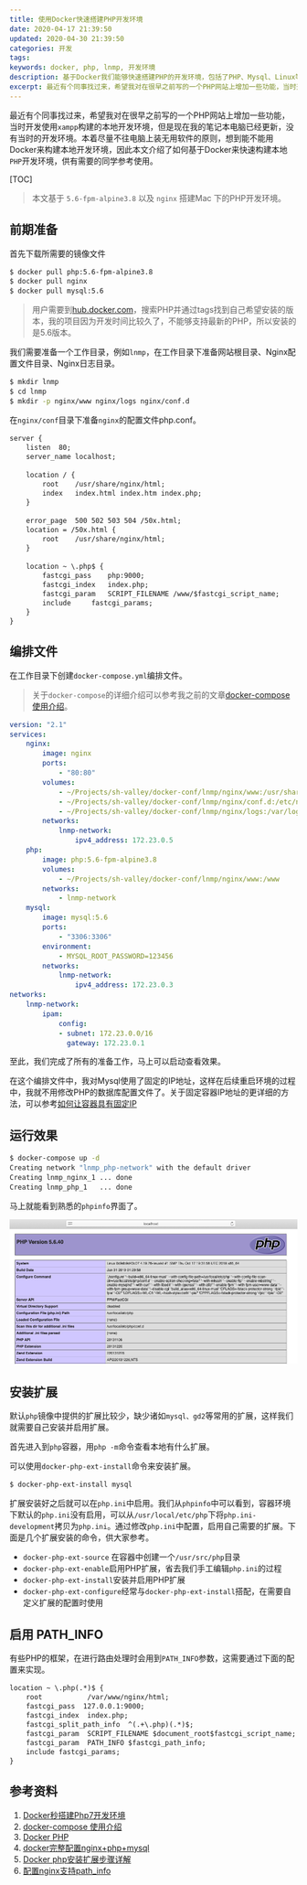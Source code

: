 ```yaml
---
title: 使用Docker快速搭建PHP开发环境
date: 2020-04-17 21:39:50
updated: 2020-04-30 21:39:50
categories: 开发
tags:
keywords: docker, php, lnmp, 开发环境
description: 基于Docker我们能够快速搭建PHP的开发环境，包括了PHP、Mysql、Linux等。较之传统的本地安装或者XAMPP等绿色解决方案，Docker提供的方案实现起来都更加优雅，便于在不同的电脑间进行迁移。
excerpt: 最近有个同事找过来，希望我对在很早之前写的一个PHP网站上增加一些功能，当时开发使用`xampp`构建的本地开发环境，但是现在我的笔记本电脑已经更新，没有当时的开发环境。本着尽量不往电脑上装无用软件的原则，想到能不能用Docker来构建本地开发环境，因此本文介绍了如何基于Docker来快速构建本地`PHP`开发环境，供有需要的同学参考使用。
---
```



最近有个同事找过来，希望我对在很早之前写的一个PHP网站上增加一些功能，当时开发使用`xampp`构建的本地开发环境，但是现在我的笔记本电脑已经更新，没有当时的开发环境。本着尽量不往电脑上装无用软件的原则，想到能不能用Docker来构建本地开发环境，因此本文介绍了如何基于Docker来快速构建本地`PHP`开发环境，供有需要的同学参考使用。

[TOC]

> 本文基于 `5.6-fpm-alpine3.8` 以及 `nginx` 搭建Mac 下的PHP开发环境。

## 前期准备

首先下载所需要的镜像文件

```sh
$ docker pull php:5.6-fpm-alpine3.8
$ docker pull nginx
$ docker pull mysql:5.6
```

> 用户需要到[hub.docker.com](https://hub.docker.com)，搜索PHP并通过tags找到自己希望安装的版本，我的项目因为开发时间比较久了，不能够支持最新的PHP，所以安装的是5.6版本。

我们需要准备一个工作目录，例如`lnmp`，在工作目录下准备网站根目录、Nginx配置文件目录、Nginx日志目录。

```sh
$ mkdir lnmp
$ cd lnmp
$ mkdir -p nginx/www nginx/logs nginx/conf.d
```

在`nginx/conf`目录下准备`nginx`的配置文件php.conf。

```
server {
	listen	80;
	server_name	localhost;

	location / {
		root	/usr/share/nginx/html;
		index	index.html index.htm index.php;
	}

	error_page	500 502 503 504	/50x.html;
	location = /50x.html {
		root	/usr/share/nginx/html;
	}

	location ~ \.php$ {
		fastcgi_pass	php:9000;
		fastcgi_index	index.php;
		fastcgi_param	SCRIPT_FILENAME	/www/$fastcgi_script_name;
		include		fastcgi_params;
	}
}
```

## 编排文件

在工作目录下创建`docker-compose.yml`编排文件。

>  关于`docker-compose`的详细介绍可以参考我之前的文章[docker-compose 使用介绍](http://edulinks.cn/2020/04/15/20200415-docker-compose/)。

```yaml
version: "2.1"
services:
    nginx:
        image: nginx
        ports:
            - "80:80"
        volumes: 
            - ~/Projects/sh-valley/docker-conf/lnmp/nginx/www:/usr/share/nginx/html
            - ~/Projects/sh-valley/docker-conf/lnmp/nginx/conf.d:/etc/nginx/conf.d
            - ~/Projects/sh-valley/docker-conf/lnmp/nginx/logs:/var/log/nginx
        networks:
            lnmp-network:
                ipv4_address: 172.23.0.5
    php:
        image: php:5.6-fpm-alpine3.8
        volumes:
            - ~/Projects/sh-valley/docker-conf/lnmp/nginx/www:/www
        networks:
            - lnmp-network
    mysql:
        image: mysql:5.6
        ports:
            - "3306:3306"
        environment:
            - MYSQL_ROOT_PASSWORD=123456
        networks:
            lnmp-network:
                ipv4_address: 172.23.0.3
networks: 
    lnmp-network:
        ipam:
            config:
            - subnet: 172.23.0.0/16
              gateway: 172.23.0.1
```

至此，我们完成了所有的准备工作，马上可以启动查看效果。

在这个编排文件中，我对Mysql使用了固定的IP地址，这样在后续重启环境的过程中，我就不用修改PHP的数据库配置文件了。关于固定容器IP地址的更详细的方法，可以参考[如何让容器具有固定IP](http://edulinks.cn/2019/04/17/2019-04-17-run_container_with_static_ip/)

## 运行效果

```sh
$ docker-compose up -d
Creating network "lnmp_php-network" with the default driver
Creating lnmp_nginx_1 ... done
Creating lnmp_php_1   ... done
```

马上就能看到熟悉的`phpinfo`界面了。

![image-20200415175842012](20200415-qucik-lnmp-dev-environment/image-20200415175842012.png)

## 安装扩展

默认`php`镜像中提供的扩展比较少，缺少诸如`mysql、gd2`等常用的扩展，这样我们就需要自己安装并启用扩展。

首先进入到`php`容器，用`php -m`命令查看本地有什么扩展。

可以使用`docker-php-ext-install`命令来安装扩展。

```sh
$ docker-php-ext-install mysql
```

扩展安装好之后就可以在`php.ini`中启用。我们从`phpinfo`中可以看到，容器环境下默认的`php.ini`没有启用，可以从`/usr/local/etc/php`下将`php.ini-development`拷贝为`php.ini`。通过修改`php.ini`中配置，启用自己需要的扩展。下面是几个扩展安装的命令，供大家参考。

* `docker-php-ext-source` 在容器中创建一个`/usr/src/php`目录
* `docker-php-ext-enable`启用PHP扩展，省去我们手工编辑`php.ini`的过程
* `docker-php-ext-install`安装并启用PHP扩展
* `docker-php-ext-configure`经常与`docker-php-ext-install`搭配，在需要自定义扩展的配置时使用

## 启用 PATH_INFO

有些PHP的框架，在进行路由处理时会用到`PATH_INFO`参数，这需要通过下面的配置来实现。

```
location ~ \.php(.*)$ {
    root           /var/www/nginx/html;
    fastcgi_pass  127.0.0.1:9000;
    fastcgi_index  index.php;
    fastcgi_split_path_info  ^(.+\.php)(.*)$;
    fastcgi_param  SCRIPT_FILENAME $document_root$fastcgi_script_name;
    fastcgi_param  PATH_INFO $fastcgi_path_info;
    include fastcgi_params;
}
```



## 参考资料

1. [Docker秒搭建Php7开发环境](https://www.jianshu.com/p/43037ce40b00)
2. [docker-compose 使用介绍](http://edulinks.cn/2020/04/15/20200415-docker-compose/index.html)
3. [Docker PHP](https://www.jianshu.com/p/f58740a885a9)
4. [docker完整配置nginx+php+mysql](https://www.cnblogs.com/saysmy/p/10389902.html)
5. [Docker php安装扩展步骤详解](https://www.cnblogs.com/yinguohai/p/11329273.html)
6. [配置nginx支持path_info](https://www.cnblogs.com/yuzhoushenqi/p/11349930.html)

